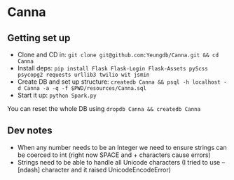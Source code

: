 # Canna

## Getting set up

* Clone and CD in: `git clone git@github.com:Yeungdb/Canna.git && cd Canna`
* Install deps: `pip install Flask Flask-Login Flask-Assets pyScss psycopg2 requests urllib3 twilio wit jsmin`
* Create DB and set up structure: `createdb Canna && psql -h localhost -d Canna -a -q -f $PWD/resources/Canna.sql`
* Start it up: `python Spark.py`

You can reset the whole DB using `dropdb Canna && createdb Canna`

## Dev notes

- When any number needs to be an Integer we need to ensure strings can be coerced to int (right now SPACE and + characters cause errors)
- Strings need to be able to handle all Unicode characters (I tried to use – [ndash] character and it raised UnicodeEncodeError)
